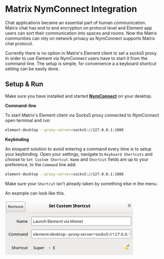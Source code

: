 # Matrix NymConnect Integration


Chat applications became an essential part of human communication. Matrix chat has end to end encryption on protocol level and Element app users can sort their communication into spaces and rooms. Now the Matrix communities can rely on network privacy as NymConnect supports Matrix chat protocol. 

Currently there is no option in Matrix's Element client to set a socks5 proxy. In order to use Element via NymConnect users have to start it from the command-line. The setup is simple, for convenience a a keyboard shortcut setting can be easily done.


## Setup & Run

Make sure you have installed and started **[NymConnect](https://nymtech.net/developers/quickstart/nymconnect-gui.html)** on your desktop.  

**Command-line**

To start Matrix's Element client via Socks5 proxy connected to NymConnect open terminal and run:

```sh
element-desktop --proxy-server=socks5://127.0.0.1:1080
```

**Keybinding**

An eloquent solution to avoid entering a command every time is to setup your keybinding. Open your settings, navigate to `Keyboard Shortcuts` and choose to `Set Custom Shortcut`. `Name` and `Shortcut` fields are up to your preference, to the `Command` line add:

```sh
element-desktop --proxy-server=socks5://127.0.0.1:1080
```
Make sure your `Shortcut` isn't already taken by something else in the menu.

An example can look like this.

![](pic/element_nym_keybind.png)




